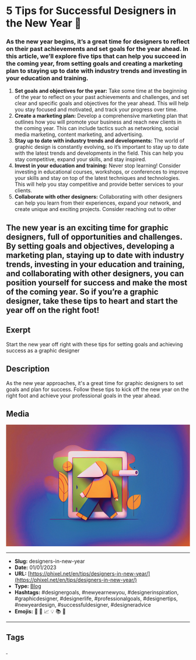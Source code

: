 # 5 Tips for Successful Designers in the New Year 🎉
### As the new year begins, it’s a great time for designers to reflect on their past achievements and set goals for the year ahead. In this article, we’ll explore five tips that can help you succeed in the coming year, from setting goals and creating a marketing plan to staying up to date with industry trends and investing in your education and training.

1. **Set goals and objectives for the year:** Take some time at the beginning of the year to reflect on your past achievements and challenges, and set clear and specific goals and objectives for the year ahead. This will help you stay focused and motivated, and track your progress over time.
2. **Create a marketing plan:** Develop a comprehensive marketing plan that outlines how you will promote your business and reach new clients in the coming year. This can include tactics such as networking, social media marketing, content marketing, and advertising.
3. **Stay up to date with industry trends and developments:** The world of graphic design is constantly evolving, so it’s important to stay up to date with the latest trends and developments in the field. This can help you stay competitive, expand your skills, and stay inspired.
4. **Invest in your education and training:** Never stop learning! Consider investing in educational courses, workshops, or conferences to improve your skills and stay on top of the latest techniques and technologies. This will help you stay competitive and provide better services to your clients.
5. **Collaborate with other designers:** Collaborating with other designers can help you learn from their experiences, expand your network, and create unique and exciting projects. Consider reaching out to other

The new year is an exciting time for graphic designers, full of opportunities and challenges. By setting goals and objectives, developing a marketing plan, staying up to date with industry trends, investing in your education and training, and collaborating with other designers, you can position yourself for success and make the most of the coming year. So if you’re a graphic designer, take these tips to heart and start the year off on the right foot!
------------
## Exerpt
Start the new year off right with these tips for setting goals and achieving success as a graphic designer
## Description
As the new year approaches, it's a great time for graphic designers to set goals and plan for success. Follow these tips to kick off the new year on the right foot and achieve your professional goals in the year ahead.
## Media
<img src="media/0abf7d98/designers-in-new-year.jpg">

------------
- **Slug:** designers-in-new-year
- **Date:** 01/01/2023
- **URL:** [https://phixel.net/en/tips/designers-in-new-year/](https://phixel.net/en/tips/designers-in-new-year/)
- **Type:** [Blog](#blog)
- **Hashtags:** #designergoals, #newyearnewyou, #designerinspiration, #graphicdesigner, #designerlife, #professionalgoals, #designertips, #newyeardesign, #successfuldesigner, #designeradvice
- **Emojis:** 🎉 🎊 📈 💡 📚 👩

------------
## Tags
[ ](# )
